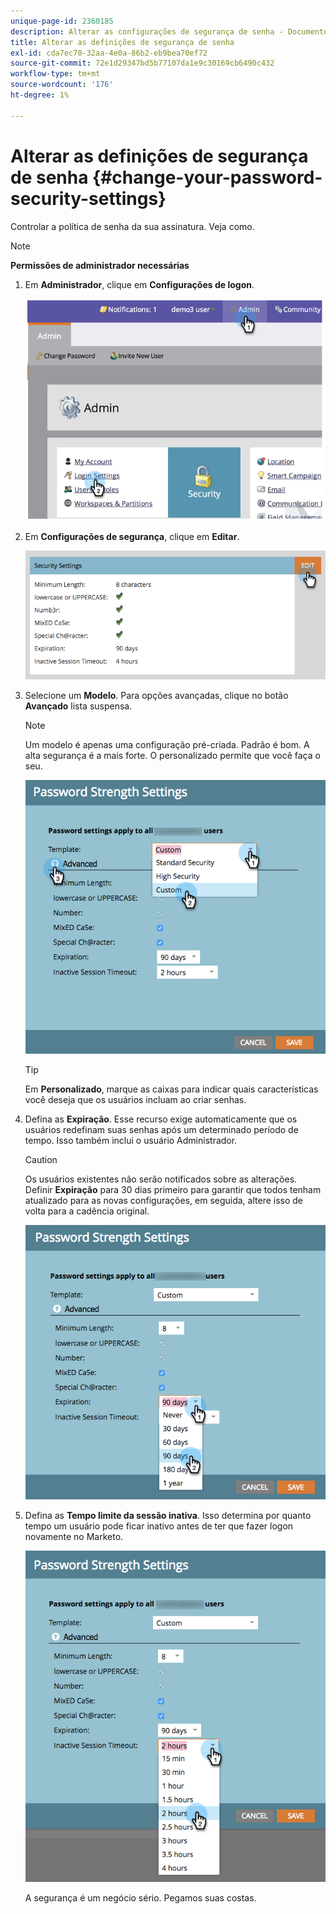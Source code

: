 ```yaml
---
unique-page-id: 2360185
description: Alterar as configurações de segurança de senha - Documentos do Marketo - Documentação do produto
title: Alterar as definições de segurança de senha
exl-id: cda7ec70-32aa-4e0a-86b2-eb9bea70ef72
source-git-commit: 72e1d29347bd5b77107da1e9c30169cb6490c432
workflow-type: tm+mt
source-wordcount: '176'
ht-degree: 1%

---
```


# Alterar as definições de segurança de senha {#change-your-password-security-settings}

Controlar a política de senha da sua assinatura. Veja como.

>[!NOTE]
>
>**Permissões de administrador necessárias**

1. Em **Administrador**, clique em **Configurações de logon**.

   ![](assets/image2014-9-16-12-3a41-3a40.png)

1. Em **Configurações de segurança**, clique em **Editar**.

   ![](assets/passwordsettings-hand.png)

1. Selecione um **Modelo**. Para opções avançadas, clique no botão **Avançado** lista suspensa.

   >[!NOTE]
   >
   >Um modelo é apenas uma configuração pré-criada. Padrão é bom. A alta segurança é a mais forte. O personalizado permite que você faça o seu.

   ![](assets/passwordstrength.png)

   >[!TIP]
   >
   >Em **Personalizado**, marque as caixas para indicar quais características você deseja que os usuários incluam ao criar senhas.

1. Defina as **Expiração**. Esse recurso exige automaticamente que os usuários redefinam suas senhas após um determinado período de tempo. Isso também inclui o usuário Administrador.

   >[!CAUTION]
   >
   >Os usuários existentes não serão notificados sobre as alterações. Definir **Expiração** para 30 dias primeiro para garantir que todos tenham atualizado para as novas configurações, em seguida, altere isso de volta para a cadência original.

   ![](assets/expiration.png)

1. Defina as **Tempo limite da sessão inativa**. Isso determina por quanto tempo um usuário pode ficar inativo antes de ter que fazer logon novamente no Marketo.

   ![](assets/inactivesession.png)

   A segurança é um negócio sério. Pegamos suas costas.
